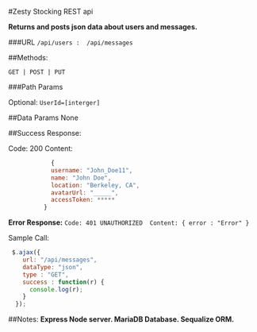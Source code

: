 #Zesty Stocking REST api 

**Returns and posts json data about users and messages.** 

###URL
`/api/users : 
/api/messages`

##Methods:

`GET | POST | PUT`

###Path Params

Optional:
`UserId=[interger]`

##Data Params
None

##Success Response:

Code: 200 
Content: 
```javascript
            { 
            username: "John_Doe11",
            name: "John Doe",
            location: "Berkeley, CA",
            avatarUrl: "_____",
            accessToken: *****
          }
```

**Error Response:**
`Code: 401 UNAUTHORIZED 
Content: { error : "Error" }`

Sample Call:
```javascript
 $.ajax({
    url: "/api/messages",
    dataType: "json",
    type : "GET",
    success : function(r) {
      console.log(r);
    }
  });
```
##Notes:
**Express Node server. MariaDB Database. Sequalize ORM.** 
